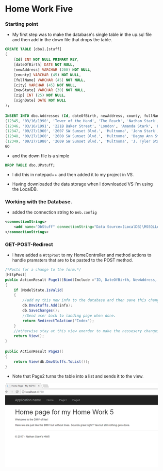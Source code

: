 

# Home Work Five


### Starting point

+ My first step was to make the database's single table in the up.sql file and then add in the down file that drops the table.

```sql
CREATE TABLE [dbo].[stuff]
(
	[Id] INT NOT NULL PRIMARY KEY,
	[dateOfBirth] DATE NOT NULL,
	[newAddress] VARCHAR (200) NOT NULL,
	[county] VARCHAR (45) NOT NULL,
	[fullName] VARCHAR (45) NOT NULL,
	[city] VARCHAR (45) NOT NULL,
	[newState] VARCHAR (30) NOT NULL,
	[zip] INT (25) NOT NULL,
	[signDate] DATE NOT NULL
);

INSERT INTO dbo.Addresses (Id, dateOfBirth, newAddress, county, fullName, city, newState, zip, signDate) VALUES
(12345, '03/16/1990', 'Tower of the Hand', 'The Reach', 'Nathan Stark', 'Kings Landing', 'GOT', 97239, '09/27/2011'),
(12346, '03/16/1991', '221B Baker Street', 'London', 'Amanda Stark', 'London', 'UK', 99999, '09/27/2015'),
(12347, '09/27/1960', '2607 SW Sunset Blvd.', 'Multnoma', 'John Stark', 'Portland', 'OR', 98899, '05/10/1991'),
(12348, '09/27/1960', '2608 SW Sunset Blvd.', 'Multnoma', 'Dagny Ann Stark', 'Portland', 'OR', 98799, '05/10/2016'),
(12349, '09/27/1980', '2609 SW Sunset Blvd.', 'Multnoma', 'J. Tyler Stark', 'Portland', 'CA', 98699, '05/10/1991')
GO
```
+ and the down file is a simple

```sql
DROP TABLE dbo.UPstuff;
```
+ I did this in notepad++ and then added it to my project in VS.

+ Having downloaded the data storage when I downloaded VS I'm using the LocalDB.

### Working with the Database.

+ added the connection string  to `Web.config`

```xml
<connectionStrings>
    <add name="DbStuff" connectionString="Data Source=(LocalDB)\MSSQLLocalDB;AttachDbFilename=C:\Users\nstar\Desktop\CS\460\homework460\HW5\HW5\App_Data\DMVDatabase1.mdf;Integrated Security=True" providerName="System.Data.SqlClient"/>
</connectionStrings>
```

### GET-POST-Redirect

+ I have added a `HttpPost` to my HomeController and method actions to handle pramaters that are to be pasted to the POST method.

```c#
/*Posts for a change to the form.*/
[HttpPost]
public ActionResult Page1([Bind(Include ="ID, DateOfBirth, NewAddress, County, FullName, City, NewState, Zip, SignDate")]DmvStuff info)
{
	if (ModelState.IsValid)
	{
		//add my this new info to the database and then save this change.
		db.DmvStuffs.Add(info);
		db.SaveChanges();
		//Send user back to landing page when done.
		return RedirectToAction("Index");
	}
	//otherwise stay at this view enorder to make the nessesery changes.
	return View();
}

public ActionResult Page2()
{
	return View(db.DmvStuffs.ToList());
}
```

+ Note that Page2 turns the table into a list and sends it to the view.

![alt text](/Landing.PNG)







